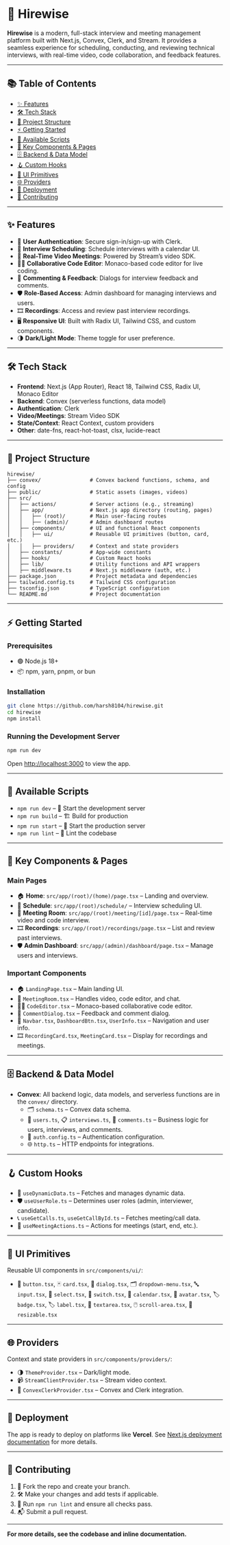 # 🚀 Hirewise

**Hirewise** is a modern, full-stack interview and meeting management platform built with Next.js, Convex, Clerk, and Stream. It provides a seamless experience for scheduling, conducting, and reviewing technical interviews, with real-time video, code collaboration, and feedback features.

---

## 📚 Table of Contents

- [✨ Features](#-features)
- [🛠️ Tech Stack](#-tech-stack)
- [📁 Project Structure](#-project-structure)
- [⚡ Getting Started](#-getting-started)
- [📜 Available Scripts](#-available-scripts)
- [🧩 Key Components & Pages](#-key-components--pages)
- [🗄️ Backend & Data Model](#-backend--data-model)
- [🪝 Custom Hooks](#-custom-hooks)
- [🧱 UI Primitives](#-ui-primitives)
- [🌐 Providers](#-providers)
- [🚢 Deployment](#-deployment)
- [🤝 Contributing](#-contributing)

---

## ✨ Features

- 🔐 **User Authentication**: Secure sign-in/sign-up with Clerk.
- 📅 **Interview Scheduling**: Schedule interviews with a calendar UI.
- 🎥 **Real-Time Video Meetings**: Powered by Stream’s video SDK.
- 👨‍💻 **Collaborative Code Editor**: Monaco-based code editor for live coding.
- 💬 **Commenting & Feedback**: Dialogs for interview feedback and comments.
- 🛡️ **Role-Based Access**: Admin dashboard for managing interviews and users.
- 🎞️ **Recordings**: Access and review past interview recordings.
- 🖥️ **Responsive UI**: Built with Radix UI, Tailwind CSS, and custom components.
- 🌗 **Dark/Light Mode**: Theme toggle for user preference.

---

## 🛠️ Tech Stack

- **Frontend**: Next.js (App Router), React 18, Tailwind CSS, Radix UI, Monaco Editor
- **Backend**: Convex (serverless functions, data model)
- **Authentication**: Clerk
- **Video/Meetings**: Stream Video SDK
- **State/Context**: React Context, custom providers
- **Other**: date-fns, react-hot-toast, clsx, lucide-react

---

## 📁 Project Structure

```text
hirewise/
├── convex/                # Convex backend functions, schema, and config
├── public/                # Static assets (images, videos)
├── src/
│   ├── actions/           # Server actions (e.g., streaming)
│   ├── app/               # Next.js app directory (routing, pages)
│   │   ├── (root)/        # Main user-facing routes
│   │   ├── (admin)/       # Admin dashboard routes
│   ├── components/        # UI and functional React components
│   │   ├── ui/            # Reusable UI primitives (button, card, etc.)
│   │   ├── providers/     # Context and state providers
│   ├── constants/         # App-wide constants
│   ├── hooks/             # Custom React hooks
│   ├── lib/               # Utility functions and API wrappers
│   ├── middleware.ts      # Next.js middleware (auth, etc.)
├── package.json           # Project metadata and dependencies
├── tailwind.config.ts     # Tailwind CSS configuration
├── tsconfig.json          # TypeScript configuration
└── README.md              # Project documentation
```

---

## ⚡ Getting Started

### Prerequisites

- 🟢 Node.js 18+
- 📦 npm, yarn, pnpm, or bun

### Installation

```bash
git clone https://github.com/harsh8104/hirewise.git
cd hirewise
npm install
```

### Running the Development Server

```bash
npm run dev
```

Open [http://localhost:3000](http://localhost:3000) to view the app.

---

## 📜 Available Scripts

- `npm run dev` – 🚧 Start the development server
- `npm run build` – 🏗️ Build for production
- `npm run start` – 🚀 Start the production server
- `npm run lint` – 🧹 Lint the codebase

---

## 🧩 Key Components & Pages

### Main Pages

- 🏠 **Home**: `src/app/(root)/(home)/page.tsx` – Landing and overview.
- 📅 **Schedule**: `src/app/(root)/schedule/` – Interview scheduling UI.
- 📝 **Meeting Room**: `src/app/(root)/meeting/[id]/page.tsx` – Real-time video and code interview.
- 🎞️ **Recordings**: `src/app/(root)/recordings/page.tsx` – List and review past interviews.
- 🛡️ **Admin Dashboard**: `src/app/(admin)/dashboard/page.tsx` – Manage users and interviews.

### Important Components

- 🏠 `LandingPage.tsx` – Main landing UI.
- 📝 `MeetingRoom.tsx` – Handles video, code editor, and chat.
- 👨‍💻 `CodeEditor.tsx` – Monaco-based collaborative code editor.
- 💬 `CommentDialog.tsx` – Feedback and comment dialog.
- 🧭 `Navbar.tsx`, `DashboardBtn.tsx`, `UserInfo.tsx` – Navigation and user info.
- 🎞️ `RecordingCard.tsx`, `MeetingCard.tsx` – Display for recordings and meetings.

---

## 🗄️ Backend & Data Model

- **Convex**: All backend logic, data models, and serverless functions are in the `convex/` directory.
  - 🗂️ `schema.ts` – Convex data schema.
  - 👤 `users.ts`, 📋 `interviews.ts`, 💬 `comments.ts` – Business logic for users, interviews, and comments.
  - 🔐 `auth.config.ts` – Authentication configuration.
  - 🌐 `http.ts` – HTTP endpoints for integrations.

---

## 🪝 Custom Hooks

- 🔄 `useDynamicData.ts` – Fetches and manages dynamic data.
- 🛡️ `useUserRole.ts` – Determines user roles (admin, interviewer, candidate).
- 📞 `useGetCalls.ts`, `useGetCallById.ts` – Fetches meeting/call data.
- 📝 `useMeetingActions.ts` – Actions for meetings (start, end, etc.).

---

## 🧱 UI Primitives

Reusable UI components in `src/components/ui/`:

- 🔘 `button.tsx`, 🃏 `card.tsx`, 💬 `dialog.tsx`, 🗂️ `dropdown-menu.tsx`, 🔤 `input.tsx`, 🔽 `select.tsx`, 🔀 `switch.tsx`, 📅 `calendar.tsx`, 👤 `avatar.tsx`, 🏷️ `badge.tsx`, 🏷️ `label.tsx`, 📝 `textarea.tsx`, 🖱️ `scroll-area.tsx`, 📏 `resizable.tsx`

---

## 🌐 Providers

Context and state providers in `src/components/providers/`:

- 🌗 `ThemeProvider.tsx` – Dark/light mode.
- 📹 `StreamClientProvider.tsx` – Stream video context.
- 🔐 `ConvexClerkProvider.tsx` – Convex and Clerk integration.

---

## 🚢 Deployment

The app is ready to deploy on platforms like **Vercel**. See [Next.js deployment documentation](https://nextjs.org/docs/app/building-your-application/deploying) for more details.

---

## 🤝 Contributing

1. 🍴 Fork the repo and create your branch.
2. 🛠️ Make your changes and add tests if applicable.
3. 🧹 Run `npm run lint` and ensure all checks pass.
4. 📬 Submit a pull request.

---

**For more details, see the codebase and inline documentation.**

